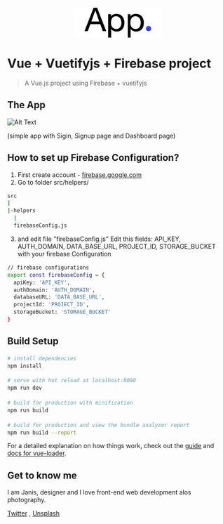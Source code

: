 <p align="center"><img width="200" src="https://github.com/janisrozenfelds/Vue-Vuetifyjs-Firebase/blob/master/static/app_logo.svg" alt="App logo"></a></p>

# Vue + Vuetifyjs + Firebase project

> A Vue.js project using Firebase + vuetifyjs

## The App
![Alt Text](https://thumbs.gfycat.com/VacantMealyHypacrosaurus-size_restricted.gif)

(simple app with Sigin, Signup page and Dashboard page)

## How to set up Firebase Configuration?
1. First create account - [firebase.google.com](http://firebase.google.com)
2. Go to folder src/helpers/
``` bash
src
|
|-helpers
  |
  firebaseConfig.js
```

3. and edit file "firebaseConfig.js"
Edit this fields:
 API_KEY, AUTH_DOMAIN, DATA_BASE_URL,
 PROJECT_ID, STORAGE_BUCKET
with your firebase Configuration

``` bash
// firebase configurations
export const firebaseConfig = {
  apiKey: 'API_KEY',
  authDomain: 'AUTH_DOMAIN',
  databaseURL: 'DATA_BASE_URL',
  projectId: 'PROJECT_ID',
  storageBucket: 'STORAGE_BUCKET'
}
```


## Build Setup

``` bash
# install dependencies
npm install

# serve with hot reload at localhost:8080
npm run dev

# build for production with minification
npm run build

# build for production and view the bundle analyzer report
npm run build --report
```

For a detailed explanation on how things work, check out the [guide](http://vuejs-templates.github.io/webpack/) and [docs for vue-loader](http://vuejs.github.io/vue-loader).


## Get to know me
I am Janis, designer and I love front-end web development alos photography.

[Twitter](https://twitter.com/roziits) , [Unsplash](https://unsplash.com/@janisrozenfelds)
